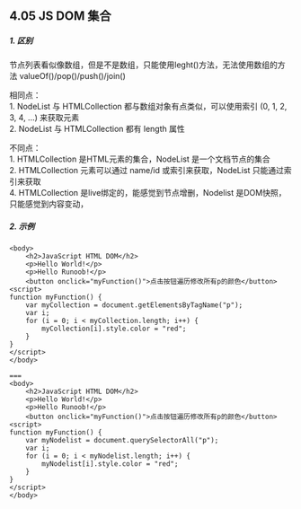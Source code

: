 ## 4.05 JS DOM 集合


##### 1. 区别

节点列表看似像数组，但是不是数组，只能使用leght()方法，无法使用数组的方法 valueOf()/pop()/push()/join()      

相同点：      
1\. NodeList 与 HTMLCollection 都与数组对象有点类似，可以使用索引 (0, 1, 2, 3, 4, ...) 来获取元素       
2\. NodeList 与 HTMLCollection 都有 length 属性        

不同点：             
1\. HTMLCollection 是HTML元素的集合，NodeList 是一个文档节点的集合           
2\. HTMLCollection 元素可以通过 name/id 或索引来获取，NodeList 只能通过索引来获取             
4\. HTMLCollection 是live绑定的，能感觉到节点增删，Nodelist 是DOM快照，只能感觉到内容变动，



##### 2. 示例
       
```
<body>
    <h2>JavaScript HTML DOM</h2>
    <p>Hello World!</p>
    <p>Hello Runoob!</p>
    <button onclick="myFunction()">点击按钮遍历修改所有p的颜色</button>
<script>
function myFunction() {
    var myCollection = document.getElementsByTagName("p");
    var i;
    for (i = 0; i < myCollection.length; i++) {
        myCollection[i].style.color = "red";
    }
}
</script>
</body>

===
<body>
    <h2>JavaScript HTML DOM</h2>
    <p>Hello World!</p>
    <p>Hello Runoob!</p>
    <button onclick="myFunction()">点击按钮遍历修改所有p的颜色</button>
<script>
function myFunction() {
    var myNodelist = document.querySelectorAll("p");
    var i;
    for (i = 0; i < myNodelist.length; i++) {
        myNodelist[i].style.color = "red";
    }
}
</script>
</body>
```